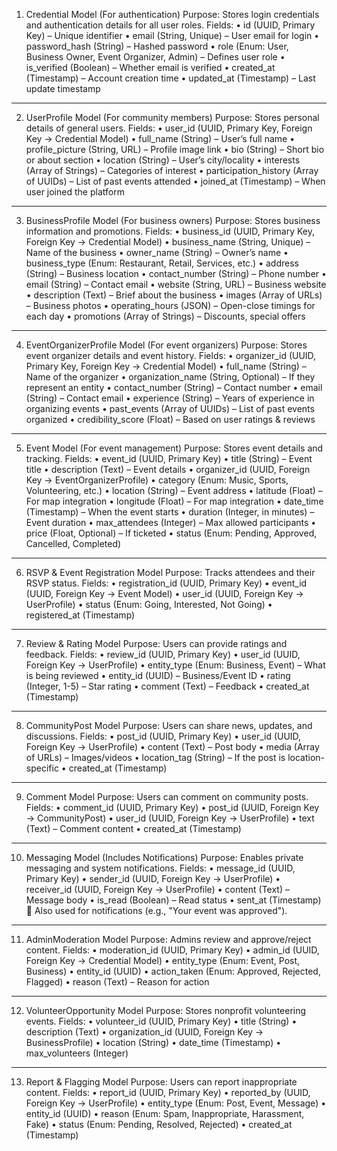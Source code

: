 1. Credential Model (For authentication)
Purpose: Stores login credentials and authentication details for all user roles.
Fields:
•	id (UUID, Primary Key) – Unique identifier
•	email (String, Unique) – User email for login
•	password_hash (String) – Hashed password
•	role (Enum: User, Business Owner, Event Organizer, Admin) – Defines user role
•	is_verified (Boolean) – Whether email is verified
•	created_at (Timestamp) – Account creation time
•	updated_at (Timestamp) – Last update timestamp
________________________________________
2. UserProfile Model (For community members)
Purpose: Stores personal details of general users.
Fields:
•	user_id (UUID, Primary Key, Foreign Key → Credential Model)
•	full_name (String) – User’s full name
•	profile_picture (String, URL) – Profile image link
•	bio (String) – Short bio or about section
•	location (String) – User’s city/locality
•	interests (Array of Strings) – Categories of interest
•	participation_history (Array of UUIDs) – List of past events attended
•	joined_at (Timestamp) – When user joined the platform
________________________________________
3. BusinessProfile Model (For business owners)
Purpose: Stores business information and promotions.
Fields:
•	business_id (UUID, Primary Key, Foreign Key → Credential Model)
•	business_name (String, Unique) – Name of the business
•	owner_name (String) – Owner’s name
•	business_type (Enum: Restaurant, Retail, Services, etc.)
•	address (String) – Business location
•	contact_number (String) – Phone number
•	email (String) – Contact email
•	website (String, URL) – Business website
•	description (Text) – Brief about the business
•	images (Array of URLs) – Business photos
•	operating_hours (JSON) – Open-close timings for each day
•	promotions (Array of Strings) – Discounts, special offers
________________________________________
4. EventOrganizerProfile Model (For event organizers)
Purpose: Stores event organizer details and event history.
Fields:
•	organizer_id (UUID, Primary Key, Foreign Key → Credential Model)
•	full_name (String) – Name of the organizer
•	organization_name (String, Optional) – If they represent an entity
•	contact_number (String) – Contact number
•	email (String) – Contact email
•	experience (String) – Years of experience in organizing events
•	past_events (Array of UUIDs) – List of past events organized
•	credibility_score (Float) – Based on user ratings & reviews
________________________________________
5. Event Model (For event management)
Purpose: Stores event details and tracking.
Fields:
•	event_id (UUID, Primary Key)
•	title (String) – Event title
•	description (Text) – Event details
•	organizer_id (UUID, Foreign Key → EventOrganizerProfile)
•	category (Enum: Music, Sports, Volunteering, etc.)
•	location (String) – Event address
•	latitude (Float) – For map integration
•	longitude (Float) – For map integration
•	date_time (Timestamp) – When the event starts
•	duration (Integer, in minutes) – Event duration
•	max_attendees (Integer) – Max allowed participants
•	price (Float, Optional) – If ticketed
•	status (Enum: Pending, Approved, Cancelled, Completed)
________________________________________
6. RSVP & Event Registration Model
Purpose: Tracks attendees and their RSVP status.
Fields:
•	registration_id (UUID, Primary Key)
•	event_id (UUID, Foreign Key → Event Model)
•	user_id (UUID, Foreign Key → UserProfile)
•	status (Enum: Going, Interested, Not Going)
•	registered_at (Timestamp)
________________________________________
7. Review & Rating Model
Purpose: Users can provide ratings and feedback.
Fields:
•	review_id (UUID, Primary Key)
•	user_id (UUID, Foreign Key → UserProfile)
•	entity_type (Enum: Business, Event) – What is being reviewed
•	entity_id (UUID) – Business/Event ID
•	rating (Integer, 1-5) – Star rating
•	comment (Text) – Feedback
•	created_at (Timestamp)
________________________________________
8. CommunityPost Model
Purpose: Users can share news, updates, and discussions.
Fields:
•	post_id (UUID, Primary Key)
•	user_id (UUID, Foreign Key → UserProfile)
•	content (Text) – Post body
•	media (Array of URLs) – Images/videos
•	location_tag (String) – If the post is location-specific
•	created_at (Timestamp)
________________________________________
9. Comment Model
Purpose: Users can comment on community posts.
Fields:
•	comment_id (UUID, Primary Key)
•	post_id (UUID, Foreign Key → CommunityPost)
•	user_id (UUID, Foreign Key → UserProfile)
•	text (Text) – Comment content
•	created_at (Timestamp)
________________________________________
10. Messaging Model (Includes Notifications)
Purpose: Enables private messaging and system notifications.
Fields:
•	message_id (UUID, Primary Key)
•	sender_id (UUID, Foreign Key → UserProfile)
•	receiver_id (UUID, Foreign Key → UserProfile)
•	content (Text) – Message body
•	is_read (Boolean) – Read status
•	sent_at (Timestamp)
🔹 Also used for notifications (e.g., "Your event was approved").
________________________________________
11. AdminModeration Model
Purpose: Admins review and approve/reject content.
Fields:
•	moderation_id (UUID, Primary Key)
•	admin_id (UUID, Foreign Key → Credential Model)
•	entity_type (Enum: Event, Post, Business)
•	entity_id (UUID)
•	action_taken (Enum: Approved, Rejected, Flagged)
•	reason (Text) – Reason for action
________________________________________
12. VolunteerOpportunity Model
Purpose: Stores nonprofit volunteering events.
Fields:
•	volunteer_id (UUID, Primary Key)
•	title (String)
•	description (Text)
•	organization_id (UUID, Foreign Key → BusinessProfile)
•	location (String)
•	date_time (Timestamp)
•	max_volunteers (Integer)
________________________________________
13. Report & Flagging Model
Purpose: Users can report inappropriate content.
Fields:
•	report_id (UUID, Primary Key)
•	reported_by (UUID, Foreign Key → UserProfile)
•	entity_type (Enum: Post, Event, Message)
•	entity_id (UUID)
•	reason (Enum: Spam, Inappropriate, Harassment, Fake)
•	status (Enum: Pending, Resolved, Rejected)
•	created_at (Timestamp)

